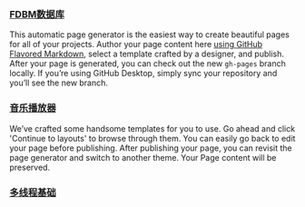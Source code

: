 ### [FDBM数据库](zjc_keats.github.io/FMDB数据库.html)
This automatic page generator is the easiest way to create beautiful pages for all of your projects. Author your page content here [using GitHub Flavored Markdown](https://guides.github.com/features/mastering-markdown/), select a template crafted by a designer, and publish. After your page is generated, you can check out the new `gh-pages` branch locally. If you’re using GitHub Desktop, simply sync your repository and you’ll see the new branch.

### [音乐播放器](zjc_keats.github.io/音频播放器.html)
We’ve crafted some handsome templates for you to use. Go ahead and click 'Continue to layouts' to browse through them. You can easily go back to edit your page before publishing. After publishing your page, you can revisit the page generator and switch to another theme. Your Page content will be preserved.

### [多线程基础](zjc_keats.github.io/多线程基础.html)